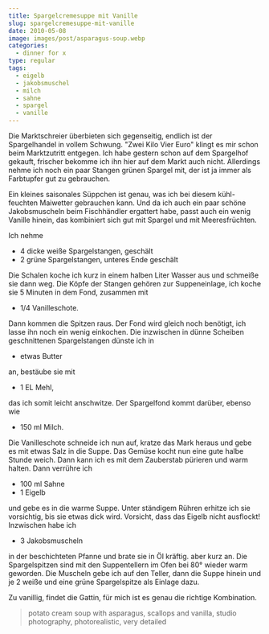 ```yaml
---
title: Spargelcremesuppe mit Vanille
slug: spargelcremesuppe-mit-vanille
date: 2010-05-08
image: images/post/asparagus-soup.webp
categories: 
  - dinner for x
type: regular
tags: 
  - eigelb
  - jakobsmuschel
  - milch
  - sahne
  - spargel
  - vanille
---
```


Die Marktschreier überbieten sich gegenseitig, endlich ist der Spargelhandel in vollem Schwung. "Zwei Kilo Vier Euro" klingt es mir schon beim Marktzutritt entgegen. Ich habe gestern schon auf dem Spargelhof gekauft, frischer bekomme ich ihn hier auf dem Markt auch nicht. Allerdings nehme ich noch ein paar Stangen grünen Spargel mit, der ist ja immer als Farbtupfer gut zu gebrauchen.

Ein kleines saisonales Süppchen ist genau, was ich bei diesem kühl-feuchten Maiwetter gebrauchen kann. Und da ich auch ein paar schöne Jakobsmuscheln beim Fischhändler ergattert habe, passt auch ein wenig Vanille hinein, das kombiniert sich gut mit Spargel und mit Meeresfrüchten.

Ich nehme

* 4 dicke weiße Spargelstangen, geschält 
* 2 grüne Spargelstangen, unteres Ende geschält

Die Schalen koche ich kurz in einem halben Liter Wasser aus und schmeiße sie dann weg. Die Köpfe der Stangen gehören zur Suppeneinlage, ich koche sie 5 Minuten in dem Fond, zusammen mit

* 1/4 Vanilleschote.

Dann kommen die Spitzen raus. Der Fond wird gleich noch benötigt, ich lasse ihn noch ein wenig einkochen. Die inzwischen in dünne Scheiben geschnittenen Spargelstangen dünste ich in

* etwas Butter

an, bestäube sie mit

* 1 EL Mehl,

das ich somit leicht anschwitze. Der Spargelfond kommt darüber, ebenso wie

* 150 ml Milch.

Die Vanilleschote schneide ich nun auf, kratze das Mark heraus und gebe es mit etwas Salz in die Suppe. Das Gemüse kocht nun eine gute halbe Stunde weich. Dann kann ich es mit dem Zauberstab pürieren und warm halten. Dann verrühre ich

* 100 ml Sahne 
* 1 Eigelb

und gebe es in die warme Suppe. Unter ständigem Rühren erhitze ich sie vorsichtig, bis sie etwas dick wird. Vorsicht, dass das Eigelb nicht ausflockt! Inzwischen habe ich

* 3 Jakobsmuscheln

in der beschichteten Pfanne und brate sie in Öl kräftig. aber kurz an. Die Spargelspitzen sind mit den Suppentellern im Ofen bei 80° wieder warm geworden. Die Muscheln gebe ich auf den Teller, dann die Suppe hinein und je 2 weiße und eine grüne Spargelspitze als Einlage dazu.

Zu vanillig, findet die Gattin, für mich ist es genau die richtige Kombination.

> potato cream soup with asparagus, scallops and vanilla, studio photography, photorealistic, very detailed
